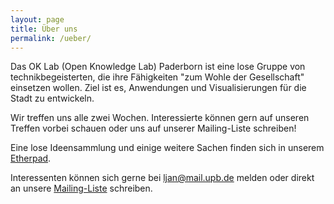 ```yaml
---
layout: page
title: Über uns
permalink: /ueber/
---
```


Das OK Lab (Open Knowledge Lab) Paderborn ist eine lose Gruppe von technikbegeisterten, die ihre Fähigkeiten "zum Wohle der Gesellschaft" einsetzen wollen. Ziel ist es, Anwendungen und Visualisierungen für die Stadt zu entwickeln.

Wir treffen uns alle zwei Wochen. Interessierte können gern auf unseren Treffen vorbei schauen oder uns auf unserer Mailing-Liste schreiben!

Eine lose Ideensammlung und einige weitere Sachen finden sich in unserem [Etherpad](http://pad.okfn.org/p/codeforpb).

Interessenten können sich gerne bei <a href="mailto:ljan@mail.upb.de">ljan@mail.upb.de</a> melden oder direkt an unsere [Mailing-Liste](mailto:list@codeforpb.de) schreiben.
